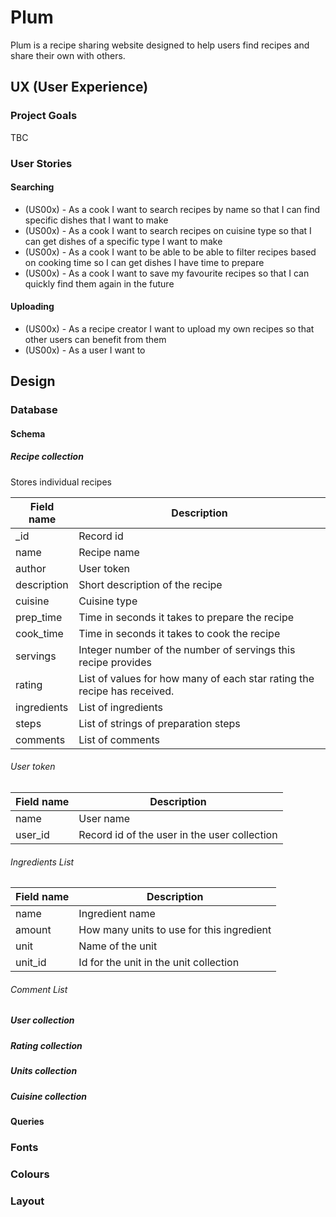 # Plum
Plum is a recipe sharing website designed to help users find recipes and share their own with others.



## UX (User Experience)

### Project Goals

TBC

### User Stories

#### Searching

- (US00x) - As a cook I want to search recipes by name so that I can find specific dishes that I want to make
- (US00x) - As a cook I want to search recipes on cuisine type so that I can get dishes of a specific type I want to make
- (US00x) - As a cook I want to be able to be able to filter recipes based on cooking time so I can get dishes I have time to prepare
- (US00x) - As a cook I want to save my favourite recipes so that I can quickly find them again in the future

#### Uploading

- (US00x) - As a recipe creator I want to upload my own recipes so that other users can benefit from them
- (US00x) - As a user I want to 

## Design

### Database 

#### Schema

##### Recipe collection

Stores individual recipes

| Field name  | Description                                                  |
| ----------- | ------------------------------------------------------------ |
| _id         | Record id                                                    |
| name        | Recipe name                                                  |
| author      | User token                                                   |
| description | Short description of the recipe                              |
| cuisine     | Cuisine type                                                 |
| prep_time   | Time in seconds it takes to prepare the recipe               |
| cook_time   | Time in seconds it takes to cook the recipe                  |
| servings    | Integer number of the number of servings this recipe provides |
| rating      | List of values for how many of each star rating the recipe has received. |
| ingredients | List of ingredients                                          |
| steps       | List of strings of preparation steps                         |
| comments    | List of comments                                             |

###### User token

| Field name | Description                                  |
| ---------- | -------------------------------------------- |
| name       | User name                                    |
| user_id    | Record id of the user in the user collection |

###### Ingredients List

| Field name | Description                               |
| ---------- | ----------------------------------------- |
| name       | Ingredient name                           |
| amount     | How many units to use for this ingredient |
| unit       | Name of the unit                          |
| unit_id    | Id for the unit in the unit collection    |

###### Comment List

##### User collection

##### Rating collection

##### Units collection

##### Cuisine collection 

#### Queries

### Fonts

### Colours

### Layout

